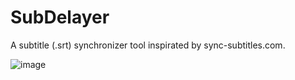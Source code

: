 # SubDelayer
A subtitle (.srt) synchronizer tool inspirated by sync-subtitles.com.

![image](https://i.imgur.com/vogvDpf.jpg)
